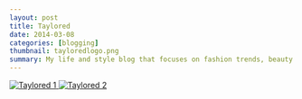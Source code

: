 ```yaml
---
layout: post
title: Taylored
date: 2014-03-08
categories: [blogging]
thumbnail: tayloredlogo.png
summary: My life and style blog that focuses on fashion trends, beauty inspiration and great places to shop in Toronto!
---
```


<a class="zoom" rel="gallery" href="{{ site.url }}/images/tayloredblog.png">
  <img alt="Taylored 1" src="{{ site.url }}/images/tayloredblog.png"/>
</a>

<a class="zoom" rel="gallery" href="{{ site.url }}/images/tayloredblog2.png">
  <img alt="Taylored 2" src="{{ site.url }}/images/tayloredblog2.png"/>
</a>
